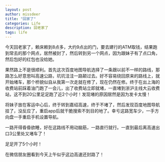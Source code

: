 ```yaml
---
layout: post
author: missdeer
title: "回家了"
categories: Life
description: 回老家了
tags: life
---
```

今天回老家了，赖床赖到8点多，大约9点出的门，要去建行的ATM取钱，结果跑到常去的那个网点，居然被封了，然后转到另一个网点，因为跟妹子有了点口角，然后包好的红包也没给她。

果然路上不是很顺利。首先这次百度地图导航选择了一条跟以前不一样的路线，那路怎么好意思叫高速公路，坑坑洼洼一路颠过去。好不容易绕回原来的路线上，就开始堵车，那个桥貌似自从我第一次走就在修了，现在仍然在修。终于在出上海的收费站前踩着油门跑了一会儿，出了收费站立即就堵，一直堵到浙沪主线大云收费站，这不到20公里足足跑了近2个小时！发现堵的原因居然是因为发卡太慢！

将妹子放在客运中心后，终于转到嘉绍高速，终于不堵了，然后发现百度地图导航挂了，没反应了，重启app后就干脆搜索不到目的地了。幸亏这路宽车少，一手方向盘一手重启手机设置导航。

一路开得昏昏欲睡，好在这路线不用动脑筋，一路直行就行。一直到最后离高速出口3公里处又堵车了！

足足开了5个小时！

在微信朋友圈看到今天上午似乎这边高速还封路了！
